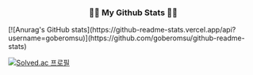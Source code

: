 <h3 align="center">👩‍💻 My Github Stats 👩‍💻</h3>
[![Anurag's GitHub stats](https://github-readme-stats.vercel.app/api?username=goberomsu)](https://github.com/goberomsu/github-readme-stats)

[![Solved.ac
프로필](http://mazassumnida.wtf/api/v2/generate_badge?boj=310o)](https://solved.ac/310o)
